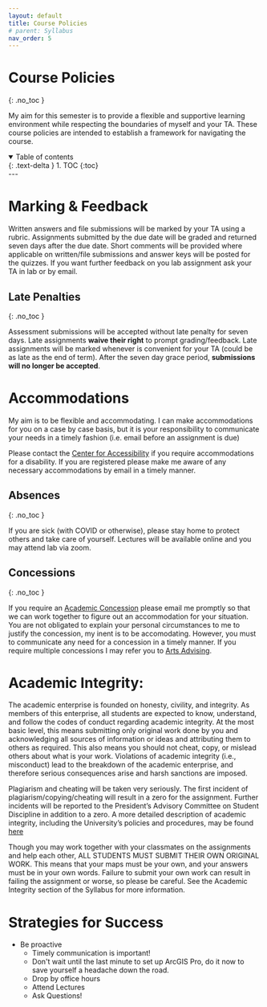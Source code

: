 ```yaml
---
layout: default
title: Course Policies
# parent: Syllabus
nav_order: 5
---
```


# Course Policies
{: .no_toc }

My aim for this semester is to provide a flexible and supportive learning environment while respecting the boundaries of myself and your TA.  These course policies are intended to establish a framework for navigating the course.

<details open markdown="block">
  <summary>
    Table of contents
  </summary>
  {: .text-delta }
1. TOC
{:toc}
</details>
---

# Marking & Feedback

Written answers and file submissions will be marked by your TA using a rubric.  Assignments submitted by the due date will be graded and returned seven days after the due date.  Short comments will be provided where applicable on written/file submissions and answer keys will be posted for the quizzes.  If you want further feedback on you lab assignment ask your TA in lab or by email.

## Late Penalties
{: .no_toc }

Assessment submissions will be accepted without late penalty for seven days.  Late assignments **waive their right** to prompt grading/feedback.  Late assignments will be marked whenever is convenient for your TA (could be as late as the end of term).  After the seven day grace period, **submissions will no longer be accepted**.

#  Accommodations

My aim is to be flexible and accommodating.  I can make accommodations for you on a case by case basis, but it is your responsibility to communicate your needs in a timely fashion (i.e. email before an assignment is due)

Please contact the [Center for Accessibility](https://students.ubc.ca/about-student-services/centre-for-accessibility) if you require accommodations for a disability.  If you are registered please make me aware of any necessary accommodations by email in a timely manner.

## Absences
{: .no_toc }

If you are sick (with COVID or otherwise), please stay home to protect others and take care of yourself.  Lectures will be available online and you may attend lab via zoom.

## Concessions
{: .no_toc }

If you require an [Academic Concession](https://www.arts.ubc.ca/degree-planning/academic-performance/academic-concession/) please email me promptly so that we can work together to figure out an accommodation for your situation.  You are not obligated to explain your personal circumstances to me to justify the concession, my inent is to be accomodating.  However, you must to communicate any need for a concession in a timely manner.  If you require multiple concessions I may refer you to [Arts Advising](https://www.arts.ubc.ca/student-support/academic-support/academic-advising/).


# Academic Integrity:

The academic enterprise is founded on honesty, civility, and integrity. As members of this enterprise, all students are expected to know, understand, and follow the codes of conduct regarding academic integrity. At the most basic level, this means submitting only original work done by you and acknowledging all sources of information or ideas and attributing them to others as required. This also means you should not cheat, copy, or mislead others about what is your work. Violations of academic integrity (i.e., misconduct) lead to the breakdown of the academic enterprise, and therefore serious consequences arise and harsh sanctions are imposed.

Plagiarism and cheating will be taken very seriously.  The first incident of plagiarism/copying/cheating will result in a zero for the assignment.  Further incidents will be reported to the President’s Advisory Committee on Student Discipline in addition to a zero.  A more detailed description of academic integrity, including the University’s policies and procedures, may be found [here](https://learningcommons.ubc.ca/academic-integrity/Links)

Though you may work together with your classmates on the assignments and help each other, ALL STUDENTS MUST SUBMIT THEIR OWN ORIGINAL WORK. This means that your maps must be your own, and your answers must be in your own words. Failure to submit your own work can result in failing the assignment or worse, so please be careful. See the Academic Integrity section of the Syllabus for more information.

# Strategies for Success

* Be proactive 
  * Timely communication is important!
  * Don't wait until the last minute to set up ArcGIS Pro, do it now to save yourself a headache down the road.
  * Drop by office hours
  * Attend Lectures
  * Ask Questions!